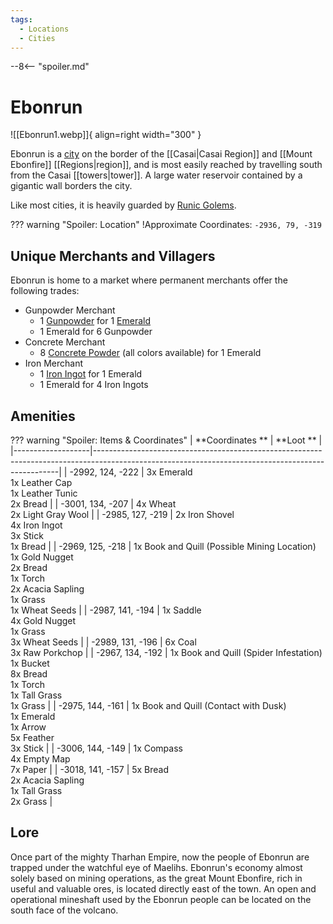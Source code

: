 ```yaml
---
tags:
  - Locations
  - Cities
---
```


--8<-- "spoiler.md"

# Ebonrun

![[Ebonrun1.webp]]{ align=right width="300" }

Ebonrun is a [city](/Settlements) on the border of the [[Casai|Casai Region]] and [[Mount Ebonfire]] [[Regions|region]], and is most easily reached by travelling south from the Casai [[towers|tower]]. A large water reservoir contained by a gigantic wall borders the city.

Like most cities, it is heavily guarded by [Runic Golems](https://minecraft.gamepedia.com/Iron_Golem).

??? warning "Spoiler: Location"
	!Approximate Coordinates: `-2936, 79, -319` 

## Unique Merchants and Villagers

Ebonrun is home to a market where permanent merchants offer the
following trades:

- Gunpowder Merchant
	- 1 [Gunpowder](https://minecraft.gamepedia.com/Gunpowder) for 1 [Emerald](https://minecraft.gamepedia.com/Emerald)
	- 1 Emerald for 6 Gunpowder
- Concrete Merchant
	- 8 [Concrete Powder](https://minecraft.gamepedia.com/Concrete_Powder) (all colors available) for 1 Emerald
- Iron Merchant
	- 1 [Iron Ingot](https://minecraft.gamepedia.com/Iron_Ingot) for 1 Emerald
	- 1 Emerald for 4 Iron Ingots


## Amenities

??? warning "Spoiler: Items & Coordinates"
	| **Coordinates **  | **Loot **                                                                                                                                         |
	|-------------------|---------------------------------------------------------------------------------------------------------------------------------------------------|
	| -2992, 124, -222  | 3x Emerald <br>1x Leather Cap <br>1x Leather Tunic <br>2x Bread                                                                                   |
	| -3001, 134, -207  | 4x Wheat <br>2x Light Gray Wool                                                                                                                   |
	| -2985, 127, -219  | 2x Iron Shovel <br>4x Iron Ingot <br>3x Stick <br>1x Bread                                                                                        |
	| -2969, 125, -218  | 1x Book and Quill (Possible Mining Location) <br>1x Gold Nugget <br>2x Bread <br>1x Torch <br>2x Acacia Sapling <br>1x Grass <br>1x Wheat Seeds   |
	| -2987, 141, -194  | 1x Saddle <br>4x Gold Nugget <br>1x Grass <br>3x Wheat Seeds                                                                                      |
	| -2989, 131, -196  | 6x Coal <br>3x Raw Porkchop                                                                                                                       |
	| -2967, 134, -192  | 1x Book and Quill (Spider Infestation) <br>1x Bucket <br>8x Bread <br>1x Torch <br>1x Tall Grass <br>1x Grass                                     |
	| -2975, 144, -161  | 1x Book and Quill (Contact with Dusk) <br>1x Emerald <br>1x Arrow <br>5x Feather <br>3x Stick                                                     |
	| -3006, 144, -149  | 1x Compass <br>4x Empty Map <br>7x Paper                                                                                                          |
	| -3018, 141, -157  | 5x Bread <br>2x Acacia Sapling <br>1x Tall Grass <br>2x Grass                                                                                     |


## Lore 

Once part of the mighty Tharhan Empire, now the people
of Ebonrun are trapped under the watchful eye of Maelihs. Ebonrun's
economy almost solely based on mining operations, as the great Mount
Ebonfire, rich in useful and valuable ores, is located directly east of
the town. An open and operational mineshaft used by the Ebonrun people
can be located on the south face of the volcano.
